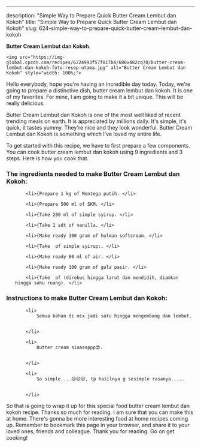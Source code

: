 ---
description: "Simple Way to Prepare Quick Butter Cream Lembut dan Kokoh"
title: "Simple Way to Prepare Quick Butter Cream Lembut dan Kokoh"
slug: 624-simple-way-to-prepare-quick-butter-cream-lembut-dan-kokoh

<p>
	<strong>Butter Cream Lembut dan Kokoh</strong>. 
	
</p>
<p>
	
	<img src="https://img-global.cpcdn.com/recipes/6224993f57f817b4/680x482cq70/butter-cream-lembut-dan-kokoh-foto-resep-utama.jpg" alt="Butter Cream Lembut dan Kokoh" style="width: 100%;">
	
	
</p>
<p>
	Hello everybody, hope you're having an incredible day today. Today, we're going to prepare a distinctive dish, butter cream lembut dan kokoh. It is one of my favorites. For mine, I am going to make it a bit unique. This will be really delicious.
</p>
	
<p>
	
</p>
<p>
	Butter Cream Lembut dan Kokoh is one of the most well liked of recent trending meals on earth. It is appreciated by millions daily. It's simple, it's quick, it tastes yummy. They're nice and they look wonderful. Butter Cream Lembut dan Kokoh is something which I've loved my entire life.
</p>

<p>
To get started with this recipe, we have to first prepare a few components. You can cook butter cream lembut dan kokoh using 9 ingredients and 3 steps. Here is how you cook that.
</p>

<h3>The ingredients needed to make Butter Cream Lembut dan Kokoh:</h3>

<ol>
	
		<li>{Prepare 1 kg of Mentega putih. </li>
	
		<li>{Prepare 500 ml of SKM. </li>
	
		<li>{Take 200 ml of simple syirup. </li>
	
		<li>{Take 1 sdt of vanilla. </li>
	
		<li>{Make ready 100 gram of holman softcream. </li>
	
		<li>{Take  of simple syirup:. </li>
	
		<li>{Make ready 80 ml of air. </li>
	
		<li>{Make ready 100 gram of gula pasir. </li>
	
		<li>{Take  of (direbus hingga larut dan mendidih, diamkan hingga suhu ruang). </li>
	
</ol>
<p>
	
</p>

<h3>Instructions to make Butter Cream Lembut dan Kokoh:</h3>

<ol>
	
		<li>
			Semua bahan di mix jadi satu hingga mengembang dan lembut.
			
			
		</li>
	
		<li>
			Butter cream siaaaappp😍.
			
			
		</li>
	
		<li>
			So simple....😊😊😊, tp hasilnya g sesimple rasanya.....
			
			
		</li>
	
</ol>

<p>
	
</p>

<p>
	So that is going to wrap it up for this special food butter cream lembut dan kokoh recipe. Thanks so much for reading. I am sure that you can make this at home. There's gonna be more interesting food at home recipes coming up. Remember to bookmark this page in your browser, and share it to your loved ones, friends and colleague. Thank you for reading. Go on get cooking!
</p>
